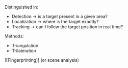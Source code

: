 Distinguished in:
- Detection -> is a target present in a given area?
- Localization -> where is the target exactly?
- Tracking -> can I follow the target position in real time?

Methods:
- Triangulation
- Trilateration

[[Fingerprinting]] (or scene analysis)